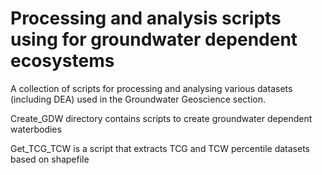 Processing and analysis scripts using for groundwater dependent ecosystems
==========================================================================

A collection of scripts for processing and analysing various datasets (including DEA)
used in the Groundwater Geoscience section.

Create_GDW directory contains scripts to create groundwater dependent waterbodies

Get_TCG_TCW is a script that extracts TCG and TCW percentile datasets based on shapefile
